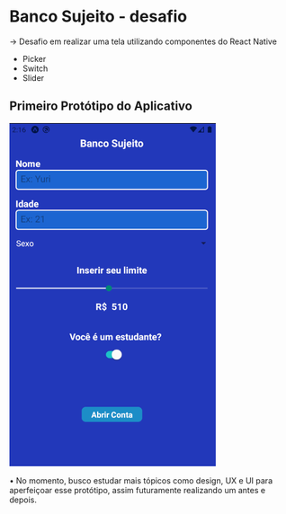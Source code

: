 # Banco Sujeito - desafio

-> Desafio em realizar uma tela utilizando componentes do React Native

- Picker
- Switch
- Slider

## Primeiro Protótipo do Aplicativo

![image info](./src/img/prototipo1.png)

• No momento, busco estudar mais tópicos como design, UX e UI para aperfeiçoar esse protótipo, assim futuramente realizando um antes e depois.
